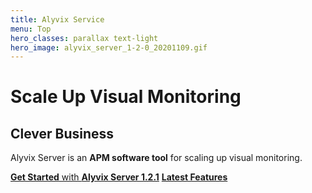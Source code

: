 ```yaml
---
title: Alyvix Service
menu: Top
hero_classes: parallax text-light
hero_image: alyvix_server_1-2-0_20201109.gif
---
```

<!--
hero_classes: text-dark overlay-light parallax
-->

# Scale Up Visual Monitoring
## Clever Business

Alyvix Server is an **APM software tool** for scaling up visual monitoring.

[**Get Started** with **Alyvix Server 1.2.1**](../?classes=btn,btn-success,btn-lg#plans)
[**Latest Features**](https://alyvix.com/learn/server/release_notes/release_notes_12.html?classes=btn,btn-primary,btn-lg&target=_blank)
